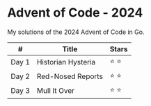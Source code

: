 # Advent of Code - 2024

My solutions of the 2024 Advent of Code in Go.

\# | Title                    | Stars         |
------------ |--------------------------|---------------| 
Day 1 |    Historian Hysteria         | :star: :star:  |
Day 2 |    Red-Nosed Reports         | :star: :star:  |
Day 3 |    Mull It Over         | :star: :star:  |
